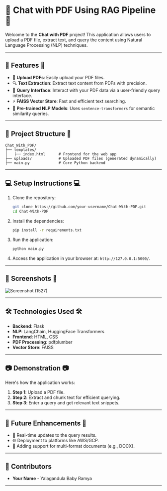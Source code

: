 
# 📄 Chat with PDF Using RAG Pipeline 📄

Welcome to the **Chat with PDF** project! This application allows users to upload a PDF file, extract text, and query the content using Natural Language Processing (NLP) techniques. 

---

## 🚀 Features 🚀
- 📂 **Upload PDFs**: Easily upload your PDF files.
- 🔍 **Text Extraction**: Extract text content from PDFs with precision.
- 💬 **Query Interface**: Interact with your PDF data via a user-friendly query interface.
- ⚡ **FAISS Vector Store**: Fast and efficient text searching.
- 🤖 **Pre-trained NLP Models**: Uses `sentence-transformers` for semantic similarity queries.

---

## 📂 Project Structure 📂
```plaintext
Chat_With_PDF/
├── templates/
│   ├── index.html      # Frontend for the web app
├── uploads/            # Uploaded PDF files (generated dynamically)
├── main.py             # Core Python backend
```

---

## 💻 Setup Instructions 💻
1. Clone the repository:
   ```bash
   git clone https://github.com/your-username/Chat-With-PDF.git
   cd Chat-With-PDF
   ```

2. Install the dependencies:
   ```bash
   pip install -r requirements.txt
   ```

3. Run the application:
   ```bash
   python main.py
   ```

4. Access the application in your browser at: `http://127.0.0.1:5000/`.

---

## 🌟 Screenshots 🌟
![Screenshot (1527)](https://github.com/user-attachments/assets/1102ca63-5ffe-4c04-b283-3b158f39cecc)

---
 
## 🛠️ Technologies Used 🛠️
- **Backend**: Flask
- **NLP**: LangChain, HuggingFace Transformers
- **Frontend**: HTML, CSS
- **PDF Processing**: pdfplumber
- **Vector Store**: FAISS

---

## 📷 Demonstration 📷
Here's how the application works:

1. **Step 1**: Upload a PDF file.
2. **Step 2**: Extract and chunk text for efficient querying.
3. **Step 3**: Enter a query and get relevant text snippets.

---

## 🧱 Future Enhancements 🧱
- 🔄 Real-time updates to the query results.
- 🌐 Deployment to platforms like AWS/GCP.
- 🧩 Adding support for multi-format documents (e.g., DOCX).

---

## 👥 Contributors
- **Your Name** - Yalagandula Baby Ramya
---

